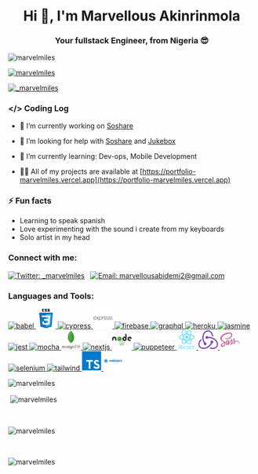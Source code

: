 <h1 align="center">Hi 👋, I'm Marvellous Akinrinmola</h1>
<h3 align="center">Your fullstack Engineer, from Nigeria 😎</h3>

<p align="left"> <img src="https://komarev.com/ghpvc/?username=marvelmiles&label=Profile%20views&color=0e75b6&style=flat" alt="marvelmiles" /> </p>

<p align="left"> <a href="https://github.com/ryo-ma/github-profile-trophy"><img src="https://github-profile-trophy.vercel.app/?username=marvelmiles" alt="marvelmiles" /></a> </p>

<p align="left"> <a href="https://twitter.com/_marvelmiles" target="blank"><img src="https://img.shields.io/twitter/follow/_marvelmiles?logo=twitter&style=for-the-badge" alt="_marvelmiles" /></a> </p>

### </> Coding Log

- 🔭 I’m currently working on [Soshare](https://github.com/marvelmiles/soshare)

- 🤝 I’m looking for help with [Soshare](https://github.com/marvelmiles/soshare) and [Jukebox](https://github.com/marvelmiles/jukebox)
  
- 🌱 I’m currently learning: Dev-ops, Mobile Development

- 👨‍💻 All of my projects are available at [https://portfolio-marvelmiles.vercel.app](https://portfolio-marvelmiles.vercel.app)


### ⚡ Fun facts
* Learning to speak spanish
* Love experimenting with the sound i create from my keyboards
* Solo artist in my head

<h3 align="left">Connect with me:</h3>
<p align="left">
<a href="https://twitter.com/_marvelmiles" target="_blank"><img align="center" width="25" height="25" src="https://img.icons8.com/ios/25/twitterx--v2.png" alt="Twitter: _marvelmiles" /></a>
&nbsp;
<a href="mailto:marvellousabidemi2@gmail.com" target="_blank"><img align="center" width="25" height="25" src="https://img.icons8.com/color/25/gmail-new.png" alt="Email: marvellousabidemi2@gmail.com" /></a>
</p>

<h3 align="left">Languages and Tools:</h3>
<p align="left"> <a href="https://babeljs.io/" target="_blank" rel="noreferrer"> <img src="https://www.vectorlogo.zone/logos/babeljs/babeljs-icon.svg" alt="babel" width="40" height="40"/> </a> <a href="https://www.w3schools.com/css/" target="_blank" rel="noreferrer"> <img src="https://raw.githubusercontent.com/devicons/devicon/master/icons/css3/css3-original-wordmark.svg" alt="css3" width="40" height="40"/> </a> <a href="https://www.cypress.io" target="_blank" rel="noreferrer"> <img src="https://raw.githubusercontent.com/simple-icons/simple-icons/6e46ec1fc23b60c8fd0d2f2ff46db82e16dbd75f/icons/cypress.svg" alt="cypress" width="40" height="40"/> </a> <a href="https://expressjs.com" target="_blank" rel="noreferrer"> <img src="https://raw.githubusercontent.com/devicons/devicon/master/icons/express/express-original-wordmark.svg" alt="express" width="40" height="40"/> </a> <a href="https://firebase.google.com/" target="_blank" rel="noreferrer"> <img src="https://www.vectorlogo.zone/logos/firebase/firebase-icon.svg" alt="firebase" width="40" height="40"/> </a> <a href="https://graphql.org" target="_blank" rel="noreferrer"> <img src="https://www.vectorlogo.zone/logos/graphql/graphql-icon.svg" alt="graphql" width="40" height="40"/> </a> <a href="https://heroku.com" target="_blank" rel="noreferrer"> <img src="https://www.vectorlogo.zone/logos/heroku/heroku-icon.svg" alt="heroku" width="40" height="40"/> </a> <a href="https://jasmine.github.io/" target="_blank" rel="noreferrer"> <img src="https://www.vectorlogo.zone/logos/jasmine/jasmine-icon.svg" alt="jasmine" width="40" height="40"/> </a> <a href="https://jestjs.io" target="_blank" rel="noreferrer"> <img src="https://www.vectorlogo.zone/logos/jestjsio/jestjsio-icon.svg" alt="jest" width="40" height="40"/> </a> <a href="https://mochajs.org" target="_blank" rel="noreferrer"> <img src="https://www.vectorlogo.zone/logos/mochajs/mochajs-icon.svg" alt="mocha" width="40" height="40"/> </a> <a href="https://www.mongodb.com/" target="_blank" rel="noreferrer"> <img src="https://raw.githubusercontent.com/devicons/devicon/master/icons/mongodb/mongodb-original-wordmark.svg" alt="mongodb" width="40" height="40"/> </a> <a href="https://nextjs.org/" target="_blank" rel="noreferrer"> <img src="https://cdn.worldvectorlogo.com/logos/nextjs-2.svg" alt="nextjs" width="40" height="40"/> </a> <a href="https://nodejs.org" target="_blank" rel="noreferrer"> <img src="https://raw.githubusercontent.com/devicons/devicon/master/icons/nodejs/nodejs-original-wordmark.svg" alt="nodejs" width="40" height="40"/> </a> <a href="https://github.com/puppeteer/puppeteer" target="_blank" rel="noreferrer"> <img src="https://www.vectorlogo.zone/logos/pptrdev/pptrdev-official.svg" alt="puppeteer" width="40" height="40"/> </a> <a href="https://reactjs.org/" target="_blank" rel="noreferrer"> <img src="https://raw.githubusercontent.com/devicons/devicon/master/icons/react/react-original-wordmark.svg" alt="react" width="40" height="40"/> </a> <a href="https://redux.js.org" target="_blank" rel="noreferrer"> <img src="https://raw.githubusercontent.com/devicons/devicon/master/icons/redux/redux-original.svg" alt="redux" width="40" height="40"/> </a> <a href="https://sass-lang.com" target="_blank" rel="noreferrer"> <img src="https://raw.githubusercontent.com/devicons/devicon/master/icons/sass/sass-original.svg" alt="sass" width="40" height="40"/> </a> <a href="https://www.selenium.dev" target="_blank" rel="noreferrer"> <img src="https://raw.githubusercontent.com/detain/svg-logos/780f25886640cef088af994181646db2f6b1a3f8/svg/selenium-logo.svg" alt="selenium" width="40" height="40"/> </a> <a href="https://tailwindcss.com/" target="_blank" rel="noreferrer"> <img src="https://www.vectorlogo.zone/logos/tailwindcss/tailwindcss-icon.svg" alt="tailwind" width="40" height="40"/> </a> <a href="https://www.typescriptlang.org/" target="_blank" rel="noreferrer"> <img src="https://raw.githubusercontent.com/devicons/devicon/master/icons/typescript/typescript-original.svg" alt="typescript" width="40" height="40"/> </a> <a href="https://webpack.js.org" target="_blank" rel="noreferrer"> <img src="https://raw.githubusercontent.com/devicons/devicon/d00d0969292a6569d45b06d3f350f463a0107b0d/icons/webpack/webpack-original-wordmark.svg" alt="webpack" width="40" height="40"/> </a> </p>

<p><img align="left" src="https://github-readme-stats.vercel.app/api/top-langs?username=marvelmiles&show_icons=true&locale=en&layout=compact" alt="marvelmiles" /></p>
<br />

<p>&nbsp;<img align="center" src="https://github-readme-stats.vercel.app/api?username=marvelmiles&show_icons=true&locale=en" alt="marvelmiles" /></p>
<br />

<p><img align="center" src="https://github-readme-streak-stats.herokuapp.com/?user=marvelmiles&" alt="marvelmiles" /></p>

<br />

<p><img align="center" src="https://github-readme-streak-stats.herokuapp.com/?user=marvelmiles&hide_current_streak=true" alt="marvelmiles" /></p>
